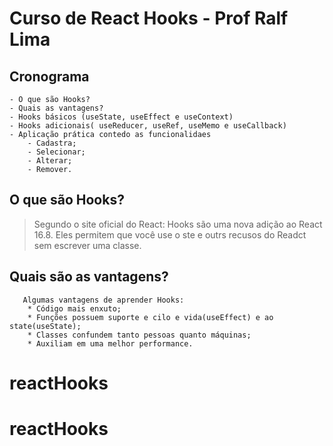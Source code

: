 # Curso de React Hooks - Prof Ralf Lima

## Cronograma
    - O que são Hooks?
    - Quais as vantagens?
    - Hooks básicos (useState, useEffect e useContext)
    - Hooks adicionais( useReducer, useRef, useMemo e useCallback)
    - Aplicação prática contedo as funcionalidaes
        - Cadastra;
        - Selecionar;
        - Alterar;
        - Remover.

## O que são Hooks?
   > Segundo o site oficial do React: Hooks são uma nova adição ao React 16.8. 
   > Eles permitem que você use o ste e outrs recusos do Readct sem escrever uma classe.
   
## Quais são as vantagens?
       Algumas vantagens de aprender Hooks:
        * Código mais enxuto;
        * Funções possuem suporte e cilo e vida(useEffect) e ao state(useState);
        * Classes confundem tanto pessoas quanto máquinas;
        * Auxiliam em uma melhor performance.
    
# reactHooks
# reactHooks
